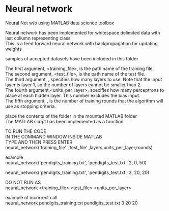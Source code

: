 # Neural network
Neural Net w/o using MATLAB data science toolbox  

Neural network has been implemented for whitespace delimited data with last collumn representing class  
This is a feed forward neural network with backpropagation for updating weights  

samples of accepted datasets have been included in this folder  

The first argument, <training_file>, is the path name of the training file.  
The second argument, <test_file>, is the path name of the test file.  
The third argument, <layers>, specifies how many layers to use. Note that the input layer is layer 1, so the number of layers cannot be smaller than 2.  
The fourth argument,<units_per_layer>, specifies how many perceptrons to place at each hidden layer. This number excludes the bias input.   
The fifth argument, <rounds>, is the number of training rounds that the algorithm will use as stopping criteria.  


place the contents of the folder in the mounted MATLAB folder  
The MATLAB script has been implemented as a function  

TO RUN THE CODE  
IN THE COMMAND WINDOW INSIDE MATLAB  
TYPE AND THEN PRESS ENTER  
neural_network('training_file' ,'test_file' ,layers,units_per_layer,rounds)  

example  
neural_network('pendigits_training.txt', 'pendigits_test.txt', 2, 0, 50)  

neural_network('pendigits_training.txt', 'pendigits_test.txt', 3, 20, 20)  


DO NOT RUN AS  
neural_network <training_file> <test_file> <layers> <units_per_layer> <rounds>  

example of incorrect call  
neural_network pendigits_training.txt pendigits_test.txt 3 20 20  

